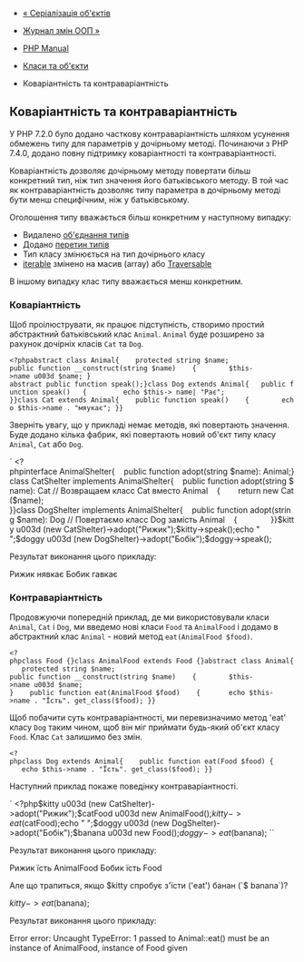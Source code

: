 - [« Серіалізація об'єктів](language.oop5.serialization.md)
- [Журнал змін ООП »](language.oop5.changelog.md)

- [PHP Manual](index.md)
- [Класи та об'єкти](language.oop5.md)
- Коваріантність та контраваріантність

## Коваріантність та контраваріантність

У PHP 7.2.0 було додано часткову контраваріантність шляхом усунення
обмежень типу для параметрів у дочірньому методі. Починаючи з PHP 7.4.0,
додано повну підтримку коваріантності та контраваріантності.

Коваріантність дозволяє дочірньому методу повертати більш конкретний
тип, ніж тип значення його батьківського методу. В той час
як контраваріантність дозволяє типу параметра в дочірньому методі бути
менш специфічним, ніж у батьківському.

Оголошення типу вважається більш конкретним у наступному випадку:

- Видалено [об'єднання
типів](language.types.declarations.md#language.types.declarations.composite.union)
- Додано [перетин
типів](language.types.declarations.md#language.types.declarations.composite.intersection)
- Тип класу змінюється на тип дочірнього класу
- [iterable](language.types.iterable.md) змінено на масив (array)
або [Traversable](class.traversable.md)

В іншому випадку клас типу вважається менш конкретним.

### Коваріантність

Щоб проілюструвати, як працює підступність, створимо простий
абстрактний батьківський клас `Animal`. `Animal` буде розширено за рахунок
дочірніх класів `Cat` та `Dog`.

`<?phpabstract class Animal{    protected string $name; public function __construct(string $name)    {        $this->name u003d $name; }    abstract public function speak();}class Dog extends Animal{   public function speak()   {         echo $this-> name| "Рає"; }}class Cat extends Animal{    public function speak()    {        echo $this->name . "мяукає"; }} `

Зверніть увагу, що у прикладі немає методів, які повертають
значення. Буде додано кілька фабрик, які повертають новий
об'єкт типу класу `Animal`, `Cat` або `Dog`.

` <?phpinterface AnimalShelter{    public function adopt(string $name): Animal;}class CatShelter implements AnimalShelter{    public function adopt(string $name): Cat // Возвращаем класс Cat вместо Animal    {        return new Cat($name); }}class DogShelter implements AnimalShelter{    public function adopt(string $name): Dog // Повертаємо класс Dog замість Animal    {               }}$kitty u003d (new CatShelter)->adopt("Рижик");$kitty->speak();echo "
";$doggy u003d (new DogShelter)->adopt("Бобік");$doggy->speak();

Результат виконання цього прикладу:

Рижик нявкає
Бобик гавкає

### Контраваріантність

Продовжуючи попередній приклад, де ми використовували класи `Animal`,
`Cat` і `Dog`, ми введемо нові класи `Food` та `AnimalFood` і додамо в
абстрактний клас `Animal` - новий метод `eat(AnimalFood $food)`.

` <?phpclass Food {}class AnimalFood extends Food {}abstract class Animal{   protected string $name; public function __construct(string $name)    {        $this->name u003d $name; }    public function eat(AnimalFood $food)    {       echo $this->name . "Їсть". get_class($food); }} `

Щоб побачити суть контраваріантності, ми перевизначимо метод 'eat'
класу `Dog` таким чином, щоб він міг приймати будь-який об'єкт класу
`Food`. Клас `Cat` залишимо без змін.

`<?phpclass Dog extends Animal{    public function eat(Food $food) {        echo $this->name . "Їсть". get_class($food); }} `

Наступний приклад покаже поведінку контраваріантності.

` <?php$kitty u003d (new CatShelter)->adopt("Рижик");$catFood u003d new AnimalFood();$kitty->eat($catFood);echo "
";$doggy u003d (new DogShelter)->adopt("Бобік");$banana u003d new Food();$doggy->eat($banana); ``

Результат виконання цього прикладу:

Рижик їсть AnimalFood
Бобик їсть Food

Але що трапиться, якщо $kitty спробує з'їсти ('eat') банан
(`$ banana`)?

$kitty->eat($banana);

Результат виконання цього прикладу:

Error error: Uncaught TypeError: 1 passed to Animal::eat() must be an instance of AnimalFood, instance of Food given
